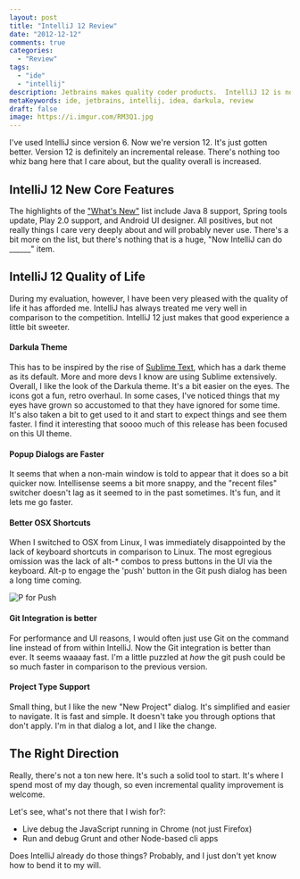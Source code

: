 ```yaml
---
layout: post
title: "IntelliJ 12 Review"
date: "2012-12-12"
comments: true
categories:
  - "Review"
tags:
  - "ide"
  - "intellij"
description: Jetbrains makes quality coder products.  IntelliJ 12 is no exception.  Here's what I mostly like.
metaKeywords: ide, jetbrains, intellij, idea, darkula, review
draft: false
image: https://i.imgur.com/RM3Q1.jpg
---
```


I've used IntelliJ since version 6.  Now we're version 12.  It's just gotten better.  Version 12 is definitely an incremental release.  There's nothing too whiz bang here that I care about, but the quality overall is increased.  

<!--more-->

## IntelliJ 12 New Core Features

The highlights of the ["What's New"](http://www.jetbrains.com/idea/whatsnew/index.html) list include Java 8 support, Spring tools update, Play 2.0 support, and Android UI designer.  All positives, but not really things I care very deeply about and will probably never use.  There's a bit more on the list, but there's nothing that is a huge, "Now IntelliJ can do ______" item.

## IntelliJ 12 Quality of Life

During my evaluation, however, I have been very pleased with the quality of life it has afforded me.  IntelliJ has always treated me very well in comparison to the competition.  IntelliJ 12 just makes that good experience a little bit sweeter.

#### Darkula Theme

This has to be inspired by the rise of [Sublime Text](http://www.sublimetext.com/), which has a dark theme as its default.  More and more devs I know are using Sublime extensively.  Overall, I like the look of the Darkula theme.  It's a bit easier on the eyes.  The icons got a fun, retro overhaul.  In some cases, I've noticed things that my eyes have grown so accustomed to that they have ignored for some time.  It's also taken a bit to get used to it and start to expect things and see them faster.  I find it interesting that soooo much of this release has been focused on this UI theme.

#### Popup Dialogs are Faster

It seems that when a non-main window is told to appear that it does so a bit quicker now.  Intellisense seems a bit more snappy, and the "recent files" switcher doesn't lag as it seemed to in the past sometimes.  It's fun, and it lets me go faster.

#### Better OSX Shortcuts

When I switched to OSX from Linux, I was immediately disappointed by the lack of keyboard shortcuts in comparison to Linux.  The most egregious omission was the lack of alt-* combos to press buttons in the UI via the keyboard.  Alt-p to engage the 'push' button in the Git push dialog has been a long time coming.

![P for Push](https://i.imgur.com/FYe1O.jpg)

#### Git Integration is better

For performance and UI reasons, I would often just use Git on the command line instead of from within IntelliJ.  Now the Git integration is better than ever.  It seems waaaay fast.  I'm a little puzzled at *how* the git push could be so much faster in comparison to the previous version.

#### Project Type Support

Small thing, but I like the new "New Project" dialog.  It's simplified and easier to navigate.  It is fast and simple.  It doesn't take you through options that don't apply.  I'm in that dialog a lot, and I like the change.

## The Right Direction

Really, there's not a ton new here.  It's such a solid tool to start.  It's where I spend most of my day though, so even incremental quality improvement is welcome.

Let's see, what's not there that I wish for?:

- Live debug the JavaScript running in Chrome (not just Firefox)
- Run and debug Grunt and other Node-based cli apps

Does IntelliJ already do those things?  Probably, and I just don't yet know how to bend it to my will.






